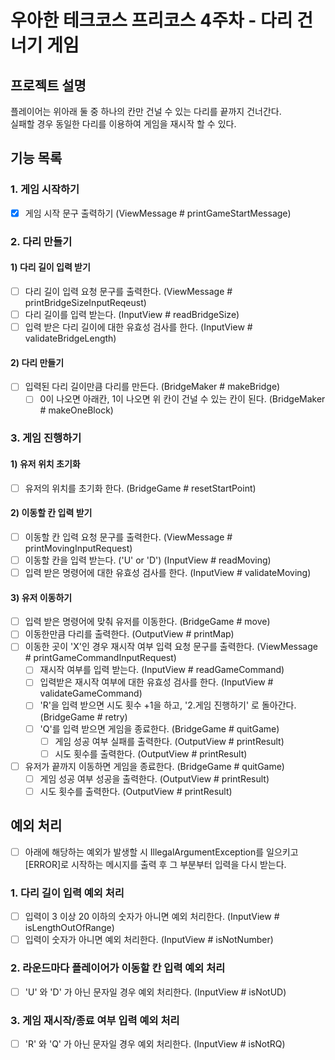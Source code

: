 # 우아한 테크코스 프리코스 4주차 - 다리 건너기 게임
## 프로젝트 설명
플레이어는 위아래 둘 중 하나의 칸만 건널 수 있는 다리를 끝까지 건너간다.  
실패할 경우 동일한 다리를 이용하여 게임을 재시작 할 수 있다.

## 기능 목록
### 1. 게임 시작하기
- [x] 게임 시작 문구 출력하기 (ViewMessage # printGameStartMessage)
### 2. 다리 만들기
#### 1) 다리 길이 입력 받기
- [ ] 다리 길이 입력 요청 문구를 출력한다. (ViewMessage # printBridgeSizeInputReqeust)
- [ ] 다리 길이를 입력 받는다. (InputView # readBridgeSize)
- [ ] 입력 받은 다리 길이에 대한 유효성 검사를 한다. (InputView # validateBridgeLength)
#### 2) 다리 만들기
- [ ] 입력된 다리 길이만큼 다리를 만든다. (BridgeMaker # makeBridge)
  - [ ] 0이 나오면 아래칸, 1이 나오면 위 칸이 건널 수 있는 칸이 된다. (BridgeMaker # makeOneBlock)
### 3. 게임 진행하기
#### 1) 유저 위치 초기화
- [ ] 유저의 위치를 초기화 한다. (BridgeGame # resetStartPoint)
#### 2) 이동할 칸 입력 받기
- [ ] 이동할 칸 입력 요청 문구를 출력한다. (ViewMessage # printMovingInputRequest)
- [ ] 이동할 칸을 입력 받는다. ('U' or 'D') (InputView # readMoving)
- [ ] 입력 받은 명령어에 대한 유효성 검사를 한다. (InputView # validateMoving)
#### 3) 유저 이동하기
- [ ] 입력 받은 명령어에 맞춰 유저를 이동한다. (BridgeGame # move)
- [ ] 이동한만큼 다리를 출력한다. (OutputView # printMap)
- [ ] 이동한 곳이 'X'인 경우 재시작 여부 입력 요청 문구를 출력한다. (ViewMessage # printGameCommandInputRequest)
    - [ ] 재시작 여부를 입력 받는다. (InputView # readGameCommand)
    - [ ] 입력받은 재시작 여부에 대한 유효성 검사를 한다. (InputView # validateGameCommand)
    - [ ] 'R'을 입력 받으면 시도 횟수 +1을 하고, '2.게임 진행하기' 로 돌아간다. (BridgeGame # retry)
    - [ ] 'Q'를 입력 받으면 게임을 종료한다. (BridgeGame # quitGame)
        - [ ] 게임 성공 여부 실패를 출력한다. (OutputView # printResult)
        - [ ] 시도 횟수를 출력한다. (OutputView # printResult)
- [ ] 유저가 끝까지 이동하면 게임을 종료한다. (BridgeGame # quitGame)
    - [ ] 게임 성공 여부 성공을 출력한다. (OutputView # printResult)
    - [ ] 시도 횟수를 출력한다. (OutputView # printResult)
## 예외 처리
- [ ] 아래에 해당하는 예외가 발생할 시 IllegalArgumentException를 일으키고 [ERROR]로 시작하는 메시지를 출력 후 그 부분부터 입력을 다시 받는다.
### 1. 다리 길이 입력 예외 처리
- [ ] 입력이 3 이상 20 이하의 숫자가 아니면 예외 처리한다. (InputView # isLengthOutOfRange)
- [ ] 입력이 숫자가 아니면 예외 처리한다. (InputView # isNotNumber)
### 2. 라운드마다 플레이어가 이동할 칸 입력 예외 처리
- [ ] 'U' 와 'D' 가 아닌 문자일 경우 예외 처리한다. (InputView # isNotUD)
### 3. 게임 재시작/종료 여부 입력 예외 처리
- [ ] 'R' 와 'Q' 가 아닌 문자일 경우 예외 처리한다. (InputView # isNotRQ)